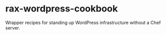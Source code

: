 rax-wordpress-cookbook
======================

Wrapper recipes for standing up WordPress infrastructure without a Chef server.
